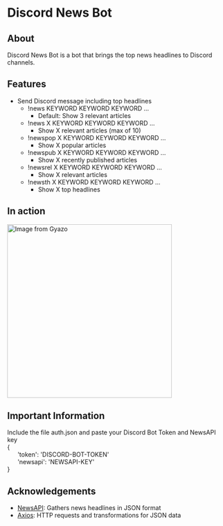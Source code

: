 # Discord News Bot
## About
Discord News Bot is a bot that brings the top news headlines to Discord channels.
## Features
* Send Discord message including top headlines
    * !news KEYWORD KEYWORD KEYWORD ...
        * Default: Show 3 relevant articles
    * !news X KEYWORD KEYWORD KEYWORD ...
        * Show X relevant articles (max of 10)
    * !newspop X KEYWORD KEYWORD KEYWORD ...
        * Show X popular articles 
    * !newspub X KEYWORD KEYWORD KEYWORD ...
        * Show X recently published articles 
    * !newsrel X KEYWORD KEYWORD KEYWORD ...
        * Show X relevant articles 
    * !newsth X KEYWORD KEYWORD KEYWORD ...
        * Show X top headlines 
## In action
<a href="https://gyazo.com/ab16b2453bf5db563e25a874ad8b6fd1"><img src="https://i.gyazo.com/ab16b2453bf5db563e25a874ad8b6fd1.png" alt="Image from Gyazo" width="380" height="400"/></a>
## Important Information
Include the file auth.json and paste your Discord Bot Token and NewsAPI key  
{  
&nbsp;&nbsp;&nbsp;&nbsp;&nbsp;&nbsp;'token': 'DISCORD-BOT-TOKEN'  
&nbsp;&nbsp;&nbsp;&nbsp;&nbsp;&nbsp;'newsapi': 'NEWSAPI-KEY'  
}
## Acknowledgements
* [NewsAPI](https://newsapi.org/): Gathers news headlines in JSON format
* [Axios](https://www.npmjs.com/package/axios): HTTP requests and transformations for JSON data

